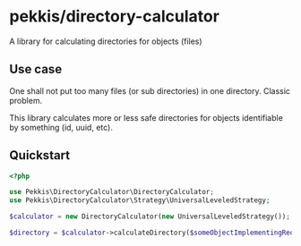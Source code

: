 # pekkis/directory-calculator

A library for calculating directories for objects (files)

## Use case

One shall not put too many files (or sub directories) in one directory. Classic problem.

This library calculates more or less safe directories for objects identifiable by something (id, uuid, etc).

## Quickstart

```php
<?php

use Pekkis\DirectoryCalculator\DirectoryCalculator;
use Pekkis\DirectoryCalculator\Strategy\UniversalLeveledStrategy;

$calculator = new DirectoryCalculator(new UniversalLeveledStrategy());

$directory = $calculator->calculateDirectory($someObjectImplementingRequiredInterface);

```
